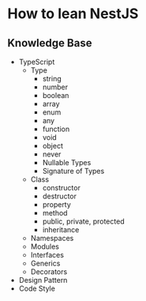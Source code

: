 # How to lean NestJS

## Knowledge Base

- TypeScript
  - Type
    - string
    - number
    - boolean
    - array
    - enum
    - any
    - function
    - void
    - object
    - never
    - Nullable Types
    - Signature of Types
  - Class
    - constructor
    - destructor
    - property
    - method
    - public, private, protected
    - inheritance
  - Namespaces
  - Modules
  - Interfaces
  - Generics
  - Decorators
- Design Pattern
- Code Style

